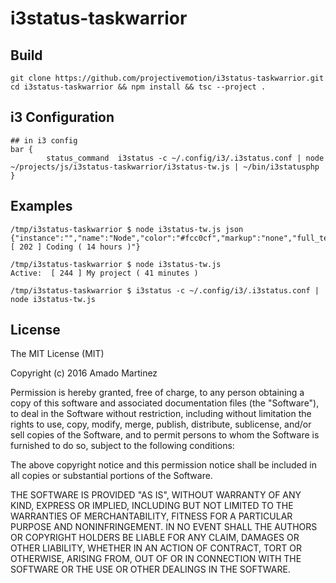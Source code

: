 i3status-taskwarrior
====================

## Build
    git clone https://github.com/projectivemotion/i3status-taskwarrior.git
    cd i3status-taskwarrior && npm install && tsc --project .


## i3 Configuration
    ## in i3 config
    bar {
            status_command  i3status -c ~/.config/i3/.i3status.conf | node ~/projects/js/i3status-taskwarrior/i3status-tw.js | ~/bin/i3statusphp
    }
    
## Examples
    /tmp/i3status-taskwarrior $ node i3status-tw.js json
    {"instance":"","name":"Node","color":"#fcc0cf","markup":"none","full_text":"Active:  [ 202 ] Coding ( 14 hours )"}

    /tmp/i3status-taskwarrior $ node i3status-tw.js 
    Active:  [ 244 ] My project ( 41 minutes )
    
    /tmp/i3status-taskwarrior $ i3status -c ~/.config/i3/.i3status.conf | node i3status-tw.js 
    
## License
The MIT License (MIT)

Copyright (c) 2016 Amado Martinez

Permission is hereby granted, free of charge, to any person obtaining a copy
of this software and associated documentation files (the "Software"), to deal
in the Software without restriction, including without limitation the rights
to use, copy, modify, merge, publish, distribute, sublicense, and/or sell
copies of the Software, and to permit persons to whom the Software is
furnished to do so, subject to the following conditions:

The above copyright notice and this permission notice shall be included in all
copies or substantial portions of the Software.

THE SOFTWARE IS PROVIDED "AS IS", WITHOUT WARRANTY OF ANY KIND, EXPRESS OR
IMPLIED, INCLUDING BUT NOT LIMITED TO THE WARRANTIES OF MERCHANTABILITY,
FITNESS FOR A PARTICULAR PURPOSE AND NONINFRINGEMENT. IN NO EVENT SHALL THE
AUTHORS OR COPYRIGHT HOLDERS BE LIABLE FOR ANY CLAIM, DAMAGES OR OTHER
LIABILITY, WHETHER IN AN ACTION OF CONTRACT, TORT OR OTHERWISE, ARISING FROM,
OUT OF OR IN CONNECTION WITH THE SOFTWARE OR THE USE OR OTHER DEALINGS IN THE
SOFTWARE.